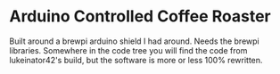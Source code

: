 # Arduino Controlled Coffee Roaster

Built around a brewpi arduino shield I had around. Needs the brewpi libraries.
Somewhere in the code tree you will find the code from lukeinator42's build, but the software is more or less 100% rewritten. 
